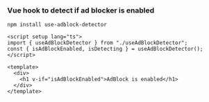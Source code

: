 ### Vue hook to detect if ad blocker is enabled

```shell
npm install use-adblock-detector
```

```vue
<script setup lang="ts">
import { useAdBlockDetector } from "./useAdBlockDetector";
const { isAdBlockEnabled, isDetecting } = useAdBlockDetector();
</script>

<template>
  <div>
    <h1 v-if="isAdBlockEnabled">AdBlock is enabled</h1>
  </div>
</template>
```
